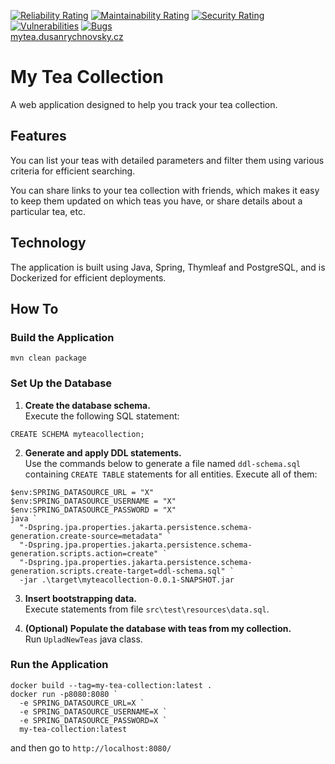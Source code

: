 [![Reliability Rating](https://sonarcloud.io/api/project_badges/measure?project=dusan-rychnovsky_my-tea-collection&metric=reliability_rating)](https://sonarcloud.io/summary/new_code?id=dusan-rychnovsky_my-tea-collection)
[![Maintainability Rating](https://sonarcloud.io/api/project_badges/measure?project=dusan-rychnovsky_my-tea-collection&metric=sqale_rating)](https://sonarcloud.io/summary/new_code?id=dusan-rychnovsky_my-tea-collection)
[![Security Rating](https://sonarcloud.io/api/project_badges/measure?project=dusan-rychnovsky_my-tea-collection&metric=security_rating)](https://sonarcloud.io/summary/new_code?id=dusan-rychnovsky_my-tea-collection)
[![Vulnerabilities](https://sonarcloud.io/api/project_badges/measure?project=dusan-rychnovsky_my-tea-collection&metric=vulnerabilities)](https://sonarcloud.io/summary/new_code?id=dusan-rychnovsky_my-tea-collection)
[![Bugs](https://sonarcloud.io/api/project_badges/measure?project=dusan-rychnovsky_my-tea-collection&metric=bugs)](https://sonarcloud.io/summary/new_code?id=dusan-rychnovsky_my-tea-collection)  
[mytea.dusanrychnovsky.cz](https://myteacollection.nicebush-23f788df.northeurope.azurecontainerapps.io/)

# My Tea Collection

A web application designed to help you track your tea collection.

## Features

You can list your teas with detailed parameters and filter them using various criteria for efficient searching.

You can share links to your tea collection with friends, which makes it easy to keep them updated on which teas you have, or share details about a particular tea, etc.

## Technology

The application is built using Java, Spring, Thymleaf and PostgreSQL, and is Dockerized for efficient deployments.

## How To

### Build the Application

```
mvn clean package
```

### Set Up the Database

1) **Create the database schema.**  
   Execute the following SQL statement:

```
CREATE SCHEMA myteacollection;
```

2) **Generate and apply DDL statements.**  
Use the commands below to generate a file named `ddl-schema.sql` containing `CREATE TABLE` statements for all entities. Execute all of them:

```
$env:SPRING_DATASOURCE_URL = "X"
$env:SPRING_DATASOURCE_USERNAME = "X"
$env:SPRING_DATASOURCE_PASSWORD = "X"
java `
  "-Dspring.jpa.properties.jakarta.persistence.schema-generation.create-source=metadata" `
  "-Dspring.jpa.properties.jakarta.persistence.schema-generation.scripts.action=create" `
  "-Dspring.jpa.properties.jakarta.persistence.schema-generation.scripts.create-target=ddl-schema.sql" `
  -jar .\target\myteacollection-0.0.1-SNAPSHOT.jar
```

3) **Insert bootstrapping data.**  
Execute statements from file `src\test\resources\data.sql`.

4) **(Optional) Populate the database with teas from my collection.**  
Run `UpladNewTeas` java class.

### Run the Application

```
docker build --tag=my-tea-collection:latest .
docker run -p8080:8080 `
  -e SPRING_DATASOURCE_URL=X `
  -e SPRING_DATASOURCE_USERNAME=X `
  -e SPRING_DATASOURCE_PASSWORD=X `
  my-tea-collection:latest
```

and then go to `http://localhost:8080/`
